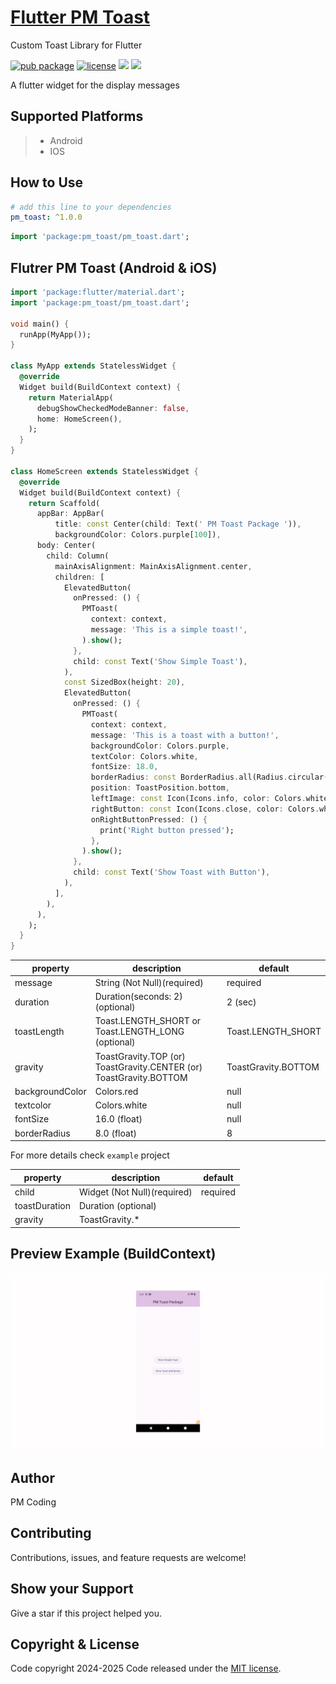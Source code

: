 
# [Flutter PM Toast](https://pub.dev/packages/fluttertoast)  

Custom Toast Library for Flutter

[![pub package](https://img.shields.io/badge/version-v1.0.0-blue)](https://pub.dev/packages/pm_toast)
[![license](https://img.shields.io/badge/license-MIT-britegreen)](https://github.com/poorveshinexture312/pm_toast/blob/main/LICENSE)
![](https://img.shields.io/badge/Code-Dart-informational?style=flat&logo=dart&color=29B1EE)
![](https://img.shields.io/badge/Code-Flutter-informational?style=flat&logo=flutter&color=0C459C)

A flutter widget for the display messages

## Supported Platforms

> - Android
> - IOS
>


## How to Use

```yaml
# add this line to your dependencies
pm_toast: ^1.0.0
```

```dart
import 'package:pm_toast/pm_toast.dart';
```

## Flutrer PM Toast (Android & iOS)

```dart
import 'package:flutter/material.dart';
import 'package:pm_toast/pm_toast.dart';

void main() {
  runApp(MyApp());
}

class MyApp extends StatelessWidget {
  @override
  Widget build(BuildContext context) {
    return MaterialApp(
      debugShowCheckedModeBanner: false,
      home: HomeScreen(),
    );
  }
}

class HomeScreen extends StatelessWidget {
  @override
  Widget build(BuildContext context) {
    return Scaffold(
      appBar: AppBar(
          title: const Center(child: Text(' PM Toast Package ')),
          backgroundColor: Colors.purple[100]),
      body: Center(
        child: Column(
          mainAxisAlignment: MainAxisAlignment.center,
          children: [
            ElevatedButton(
              onPressed: () {
                PMToast(
                  context: context,
                  message: 'This is a simple toast!',
                ).show();
              },
              child: const Text('Show Simple Toast'),
            ),
            const SizedBox(height: 20),
            ElevatedButton(
              onPressed: () {
                PMToast(
                  context: context,
                  message: 'This is a toast with a button!',
                  backgroundColor: Colors.purple,
                  textColor: Colors.white,
                  fontSize: 18.0,
                  borderRadius: const BorderRadius.all(Radius.circular(20.0)),
                  position: ToastPosition.bottom,
                  leftImage: const Icon(Icons.info, color: Colors.white),
                  rightButton: const Icon(Icons.close, color: Colors.white),
                  onRightButtonPressed: () {
                    print('Right button pressed');
                  },
                ).show();
              },
              child: const Text('Show Toast with Button'),
            ),
          ],
        ),
      ),
    );
  }
}

```

| property        | description                                                        | default    |
| --------------- | ------------------------------------------------------------------ |------------|
| message             | String (Not Null)(required)                                        |required    |
| duration     | Duration(seconds: 2) (optional)                 |2 (sec)   |
| toastLength     | Toast.LENGTH_SHORT or Toast.LENGTH_LONG (optional)                 |Toast.LENGTH_SHORT  |
| gravity         | ToastGravity.TOP (or) ToastGravity.CENTER (or) ToastGravity.BOTTOM | ToastGravity.BOTTOM    |
| backgroundColor         | Colors.red                                                         |null   |
| textcolor       | Colors.white                                                       |null    |
| fontSize        | 16.0 (float)                                                       | null      |
| borderRadius        | 8.0 (float)                                                       | 8      |



For more details check `example` project

| property        | description                                                        | default    |
| --------------- | ------------------------------------------------------------------ |------------|
| child             | Widget (Not Null)(required)                                        |required    |
| toastDuration     | Duration (optional)                                                 |  |
| gravity         | ToastGravity.*    |  |


## Preview Example (BuildContext)
  
![example](pm_toast.gif)


## Author
PM Coding

## Contributing 
Contributions, issues, and feature requests are welcome! 

## Show your Support 
Give a star if this project helped you. 

## Copyright & License
Code copyright 2024-2025
Code released under the [MIT license](https://github.com/poorveshinexture312/pm_text_fields/blob/main/LICENSE).
